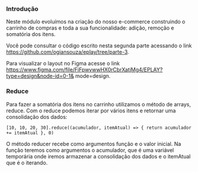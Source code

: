 ### Introdução 
Neste módulo evoluímos na criação do nosso e-commerce construindo o carrinho de compras e toda a sua funcionalidade: adição, remoção e somatória dos itens. 

Você pode consultar o código escrito nesta segunda parte acessando o link 
https://github.com/ogiansouza/eplay/tree/parte-3. 

Para visualizar o layout no Figma acesse o link
https://www.figma.com/file/FiFpwvwwHX0rCbrXatjMg4/EPLAY?type=design&node-id=0-1& mode=design.

### Reduce
Para fazer a somatória dos itens no carrinho utilizamos o método de arrays, reduce. Com o reduce podemos iterar por vários itens e retornar uma consolidação dos dados: 
```
[10, 10, 20, 30].reduce((acumulador, itemAtual) => { return acumulador += itemAtual }, 0) 
```

O método reducer recebe como argumentos função e o valor inicial. Na função teremos como argumentos o acumulador, que é uma variável temporária onde iremos armazenar a consolidação dos dados e o itemAtual que é o iterando.